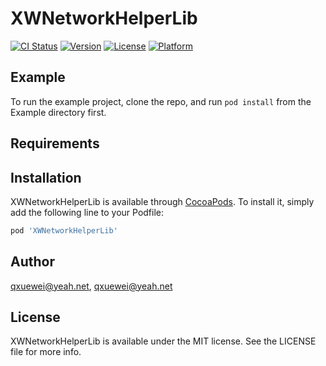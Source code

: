 # XWNetworkHelperLib

[![CI Status](http://img.shields.io/travis/qxuewei@yeah.net/XWNetworkHelperLib.svg?style=flat)](https://travis-ci.org/qxuewei@yeah.net/XWNetworkHelperLib)
[![Version](https://img.shields.io/cocoapods/v/XWNetworkHelperLib.svg?style=flat)](http://cocoapods.org/pods/XWNetworkHelperLib)
[![License](https://img.shields.io/cocoapods/l/XWNetworkHelperLib.svg?style=flat)](http://cocoapods.org/pods/XWNetworkHelperLib)
[![Platform](https://img.shields.io/cocoapods/p/XWNetworkHelperLib.svg?style=flat)](http://cocoapods.org/pods/XWNetworkHelperLib)

## Example

To run the example project, clone the repo, and run `pod install` from the Example directory first.

## Requirements

## Installation

XWNetworkHelperLib is available through [CocoaPods](http://cocoapods.org). To install
it, simply add the following line to your Podfile:

```ruby
pod 'XWNetworkHelperLib'
```

## Author

qxuewei@yeah.net, qxuewei@yeah.net

## License

XWNetworkHelperLib is available under the MIT license. See the LICENSE file for more info.
